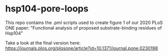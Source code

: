 # hsp104-pore-loops
This repo contains the .pml scripts used to create figure 1 of our 2020 PLoS ONE paper: "Functional analysis of proposed substrate-binding residues of Hsp104" 

Take a look at the final version here: https://journals.plos.org/plosone/article?id=10.1371/journal.pone.0230198


